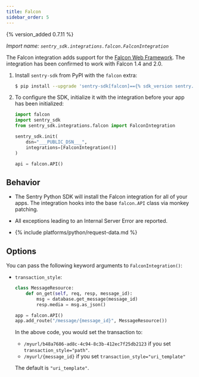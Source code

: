 ```yaml
---
title: Falcon
sidebar_order: 5
---
```


{% version_added 0.7.11 %}


<!-- WIZARD -->
*Import name: `sentry_sdk.integrations.falcon.FalconIntegration`*

The Falcon integration adds support for the [Falcon Web Framework](https://falconframework.org/).
The integration has been confirmed to work with Falcon 1.4 and 2.0.

1. Install `sentry-sdk` from PyPI with the `falcon` extra:

    ```bash
    $ pip install --upgrade 'sentry-sdk[falcon]=={% sdk_version sentry.python %}'
    ```

2.  To configure the SDK, initialize it with the integration before your app has been initialized:

    ```python
    import falcon
    import sentry_sdk
    from sentry_sdk.integrations.falcon import FalconIntegration

    sentry_sdk.init(
        dsn="___PUBLIC_DSN___",
        integrations=[FalconIntegration()]
    )

    api = falcon.API()
    ```

<!-- ENDWIZARD -->

## Behavior

* The Sentry Python SDK will install the Falcon integration for all of your apps. The integration hooks into the base `falcon.API` class via monkey patching.

* All exceptions leading to an Internal Server Error are reported.

* {% include platforms/python/request-data.md %}

## Options

You can pass the following keyword arguments to `FalconIntegration()`:

* `transaction_style`:

  ```python
  class MessageResource:
      def on_get(self, req, resp, message_id):
          msg = database.get_message(message_id)
          resp.media = msg.as_json()

  app = falcon.API()
  app.add_route("/message/{message_id}", MessageResource())
  ```

  In the above code, you would set the transaction to:

  * `/myurl/b48a7686-ad8c-4c94-8c3b-412ec7f25db2123` if you set `transaction_style="path"`.
  * `/myurl/{message_id}` if you set `transaction_style="uri_template"`

  The default is `"uri_template"`.

